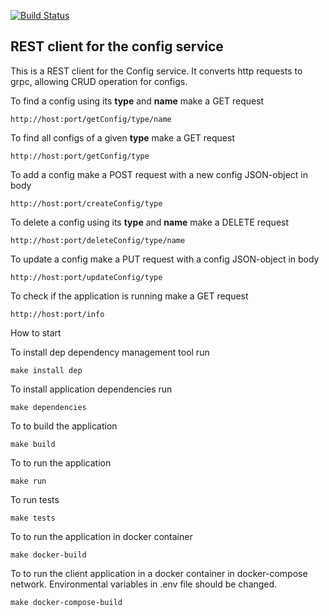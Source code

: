 [![Build Status](https://travis-ci.org/YAWAL/ConfRESTcli.svg?branch=master)](https://travis-ci.org/YAWAL/ConfRESTcli)

REST client for the config service
----------------------------------

This is a REST client for the Config service. It converts http requests to grpc, allowing CRUD operation for configs. 


To find a config using its **type** and **name** make a GET request
````````````````````````````
http://host:port/getConfig/type/name
````````````````````````````
To find all configs of a given **type** make a GET request
````````````````````````````
http://host:port/getConfig/type
````````````````````````````
To add a config make a POST request with a new config JSON-object in body
````````````````````````````
http://host:port/createConfig/type
````````````````````````````
To delete a config using its **type** and **name** make a DELETE request
````````````````````````````
http://host:port/deleteConfig/type/name
````````````````````````````
To update a config make a PUT request with a config JSON-object in body
````````````````````````````
http://host:port/updateConfig/type
````````````````````````````
To check if the application is running make a GET request
````````````````````````````
http://host:port/info
````````````````````````````
How to start

To install dep  dependency management tool run 
````````````````````````````
make install dep
````````````````````````````
To install application dependencies run
````````````````````````````
make dependencies
````````````````````````````

To to build the application
````````````````````````````
make build
````````````````````````````
To to run the application
````````````````````````````
make run
````````````````````````````
To run tests

``````````````````
make tests
``````````````````
To to run the application in docker container
````````````````````````````
make docker-build
````````````````````````````
To to run the client application in a docker container in docker-compose network. Environmental variables in .env file should be changed.
``````````````````
make docker-compose-build
``````````````````